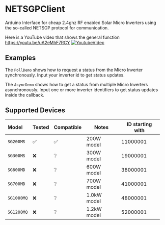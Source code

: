 # NETSGPClient
Arduino Interface for cheap 2.4ghz RF enabled Solar Micro Inverters using the so-called NETSGP protocol for communication.

Here is a YouTube video that shows the general function
https://youtu.be/uA2eMhF7RCY
[![YoutubeVideo](https://img.youtube.com/vi/uA2eMhF7RCY/0.jpg)](https://www.youtube.com/watch?v=uA2eMhF7RCY)

## Examples
The `PollDemo` shows how to request a status from the Micro Inverter synchronously.
Input your inverter id to get status updates.

The `AsyncDemo` shows how to get a status from multiple Micro Inverters asynchronously.
Input one or more inverter identifiers to get status updates inside the callback.


## Supported Devices
| Model          | Tested             | Compatible         | Notes       | ID starting with |
|:---------------|--------------------|--------------------|-------------|------------------|
| `SG200MS`      | :white_check_mark: | :white_check_mark: | 200W model  | 11000001         |
| `SG300MS`      | :x:                | :grey_question:    | 300W model  | 19000001         |
| `SG600MD`      | :x:                | :grey_question:    | 600W model  | 38000001         |
| `SG700MD`      | :x:                | :grey_question:    | 700W model  | 41000001         |
| `SG1000MQ`     | :x:                | :grey_question:    | 1.0kW model | 48000001         |
| `SG1200MQ`     | :x:                | :grey_question:    | 1.2kW model | 52000001         |

